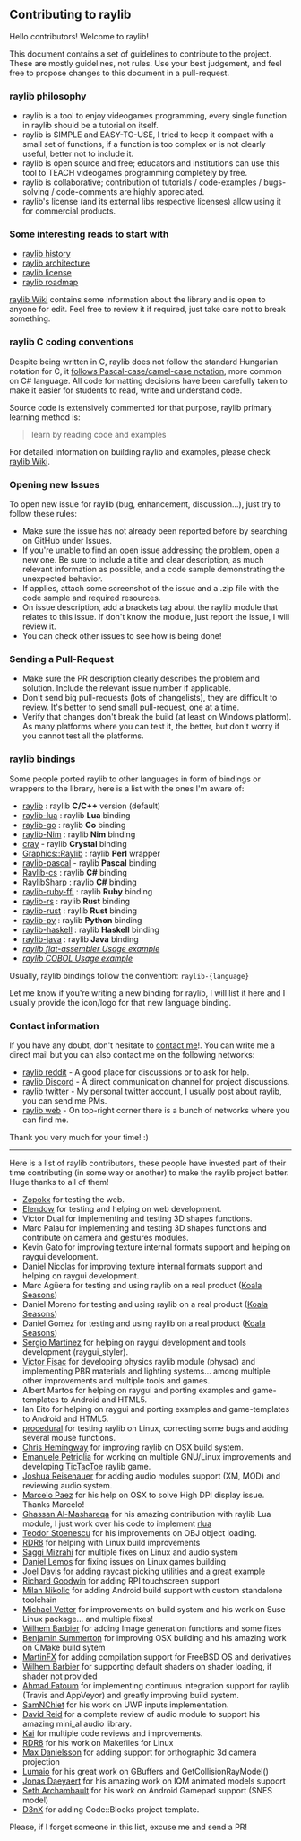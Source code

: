 ## Contributing to raylib

Hello contributors! Welcome to raylib! 

This document contains a set of guidelines to contribute to the project. These are mostly guidelines, not rules. 
Use your best judgement, and feel free to propose changes to this document in a pull-request.

### raylib philosophy

 - raylib is a tool to enjoy videogames programming, every single function in raylib should be a tutorial on itself.
 - raylib is SIMPLE and EASY-TO-USE, I tried to keep it compact with a small set of functions, if a function is too complex or is not clearly useful, better not to include it.
 - raylib is open source and free; educators and institutions can use this tool to TEACH videogames programming completely by free.
 - raylib is collaborative; contribution of tutorials / code-examples / bugs-solving / code-comments are highly appreciated.
 - raylib's license (and its external libs respective licenses) allow using it for commercial products.

### Some interesting reads to start with

 - [raylib history](HISTORY.md)
 - [raylib architecture](https://github.com/raysan5/raylib/wiki/raylib-architecture)
 - [raylib license](LICENSE.md)
 - [raylib roadmap](ROADMAP.md)
 
[raylib Wiki](https://github.com/raysan5/raylib/wiki) contains some information about the library and is open to anyone for edit. 
Feel free to review it if required, just take care not to break something.

### raylib C coding conventions

Despite being written in C, raylib does not follow the standard Hungarian notation for C, 
it [follows Pascal-case/camel-case notation](https://github.com/raysan5/raylib/wiki/raylib-coding-conventions), 
more common on C# language. All code formatting decisions have been carefully taken
to make it easier for students to read, write and understand code. 

Source code is extensively commented for that purpose, raylib primary learning method is:

 > learn by reading code and examples

For detailed information on building raylib and examples, please check [raylib Wiki](https://github.com/raysan5/raylib/wiki).

### Opening new Issues

To open new issue for raylib (bug, enhancement, discussion...), just try to follow these rules:

 - Make sure the issue has not already been reported before by searching on GitHub under Issues.
 - If you're unable to find an open issue addressing the problem, open a new one. Be sure to include a 
 title and clear description, as much relevant information as possible, and a code sample demonstrating the unexpected behavior.
 - If applies, attach some screenshot of the issue and a .zip file with the code sample and required resources.
 - On issue description, add a brackets tag about the raylib module that relates to this issue. 
 If don't know the module, just report the issue, I will review it.
 - You can check other issues to see how is being done!

### Sending a Pull-Request

 - Make sure the PR description clearly describes the problem and solution. Include the relevant issue number if applicable.
 - Don't send big pull-requests (lots of changelists), they are difficult to review. It's better to send small pull-request, one at a time.
 - Verify that changes don't break the build (at least on Windows platform). As many platforms where you can test it, the better, but don't worry
 if you cannot test all the platforms.

### raylib bindings

Some people ported raylib to other languages in form of bindings or wrappers to the library, here is a list with the ones I'm aware of:

 - [raylib](https://github.com/raysan5/raylib) : raylib **C/C++** version (default)
 - [raylib-lua](https://github.com/raysan5/raylib-lua) : raylib **Lua** binding
 - [raylib-go](https://github.com/gen2brain/raylib-go) : raylib **Go** binding
 - [raylib-Nim](https://gitlab.com/define-private-public/raylib-Nim) : raylib **Nim** binding
 - [cray](https://gitlab.com/Zatherz/cray) - raylib **Crystal** binding
 - [Graphics::Raylib](https://metacpan.org/pod/Graphics::Raylib) : raylib **Perl** wrapper
 - [raylib-pascal](https://github.com/drezgames/raylib-pascal) - raylib **Pascal** binding
 - [Raylib-cs](https://github.com/ChrisDill/Raylib-cs) : raylib **C#** binding
 - [RaylibSharp](https://github.com/TheLumaio/RaylibSharp) : raylib **C#** binding
 - [raylib-ruby-ffi](https://github.com/D3nX/raylib-ruby-ffi) : raylib **Ruby** binding
 - [raylib-rs](https://github.com/deltaphc/raylib-rs) : raylib **Rust** binding
 - [raylib-rust](https://github.com/dtcristo/raylib-rust) : raylib **Rust** binding
 - [raylib-py](https://github.com/overdev/raylib-py) : raylib **Python** binding
 - [raylib-haskell](https://github.com/DevJac/raylib-haskell) : raylib **Haskell** binding
 - [raylib-java](https://github.com/XoanaIO/raylib-java) : raylib **Java** binding
 - *[raylib flat-assembler Usage example](http://forum.raylib.com/index.php?p=/discussion/comment/425/#Comment_425)*
 - *[raylib COBOL Usage example](https://github.com/Martinfx/Cobol/tree/master/OpenCobol/Games/raylib)*
 
Usually, raylib bindings follow the convention: `raylib-{language}`

Let me know if you're writing a new binding for raylib, I will list it here and I usually 
provide the icon/logo for that new language binding.

### Contact information

If you have any doubt, don't hesitate to [contact me](mailto:ray@raylib.com)!.
You can write me a direct mail but you can also contact me on the following networks:

 - [raylib reddit](https://www.reddit.com/r/raylib/) - A good place for discussions or to ask for help.
 - [raylib Discord](https://discord.gg/VkzNHUE) - A direct communication channel for project discussions.
 - [raylib twitter](https://twitter.com/raysan5) - My personal twitter account, I usually post about raylib, you can send me PMs.
 - [raylib web](http://www.raylib.com/) - On top-right corner there is a bunch of networks where you can find me.

Thank you very much for your time! :)

----

Here is a list of raylib contributors, these people have invested part of their time 
contributing (in some way or another) to make the raylib project better. Huge thanks to all of them!

 - [Zopokx](https://github.com/Zopokx) for testing the web.
 - [Elendow](http://www.elendow.com) for testing and helping on web development.
 - Victor Dual for implementing and testing 3D shapes functions.
 - Marc Palau for implementing and testing 3D shapes functions and contribute on camera and gestures modules.
 - Kevin Gato for improving texture internal formats support and helping on raygui development. 
 - Daniel Nicolas for improving texture internal formats support and helping on raygui development. 
 - Marc Agüera for testing and using raylib on a real product ([Koala Seasons](http://www.koalaseasons.com))
 - Daniel Moreno for testing and using raylib on a real product ([Koala Seasons](http://www.koalaseasons.com))
 - Daniel Gomez for testing and using raylib on a real product ([Koala Seasons](http://www.koalaseasons.com))
 - [Sergio Martinez](https://github.com/anidealgift) for helping on raygui development and tools development (raygui_styler).
 - [Victor Fisac](https://github.com/victorfisac) for developing physics raylib module (physac) and implementing PBR materials and lighting systems... among multiple other improvements and multiple tools and games. 
 - Albert Martos for helping on raygui and porting examples and game-templates to Android and HTML5.
 - Ian Eito for helping on raygui and porting examples and game-templates to Android and HTML5.
 - [procedural](https://github.com/procedural) for testing raylib on Linux, correcting some bugs and adding several mouse functions.
 - [Chris Hemingway](https://github.com/cHemingway) for improving raylib on OSX build system.
 - [Emanuele Petriglia](https://github.com/LelixSuper) for working on multiple GNU/Linux improvements and developing [TicTacToe](https://github.com/LelixSuper/TicTacToe) raylib game.
 - [Joshua Reisenauer](https://github.com/kd7tck) for adding audio modules support (XM, MOD) and reviewing audio system.
 - [Marcelo Paez](https://github.com/paezao) for his help on OSX to solve High DPI display issue. Thanks Marcelo!
 - [Ghassan Al-Mashareqa](https://github.com/ghassanpl) for his amazing contribution with raylib Lua module, I just work over his code to implement [rlua](https://github.com/raysan5/raylib/blob/master/src/rlua.h)
 - [Teodor Stoenescu](https://github.com/teodor-stoenescu) for his improvements on OBJ object loading.
 - [RDR8](https://github.com/RDR8) for helping with Linux build improvements
 - [Saggi Mizrahi](https://github.com/ficoos) for multiple fixes on Linux and audio system
 - [Daniel Lemos](https://github.com/xspager) for fixing issues on Linux games building
 - [Joel Davis](https://github.com/joeld42) for adding raycast picking utilities and a [great example](https://github.com/raysan5/raylib/blob/master/examples/models/models_mesh_picking.c)
 - [Richard Goodwin](https://github.com/AudioMorphology) for adding RPI touchscreen support
 - [Milan Nikolic](https://github.com/gen2brain) for adding Android build support with custom standalone toolchain
 - [Michael Vetter](https://github.com/jubalh) for improvements on build system and his work on Suse Linux package... and multiple fixes!
 - [Wilhem Barbier](https://github.com/nounoursheureux) for adding Image generation functions and some fixes
 - [Benjamin Summerton](https://github.com/define-private-public) for improving OSX building and his amazing work on CMake build sytem
 - [MartinFX](https://github.com/Martinfx) for adding compilation support for FreeBSD OS and derivatives
 - [Wilhem Barbier](https://github.com/nounoursheureux) for supporting default shaders on shader loading, if shader not provided
 - [Ahmad Fatoum](https://github.com/a3f) for implementing continuus integration support for raylib (Travis and AppVeyor) and greatly improving build system.
 - [SamNChiet](https://github.com/SamNChiet) for his work on UWP inputs implementation.
 - [David Reid](https://github.com/mackron) for a complete review of audio module to support his amazing mini_al audio library.
 - [Kai](https://github.com/questor) for multiple code reviews and improvements.
 - [RDR8](https://github.com/RDR8) for his work on Makefiles for Linux
 - [Max Danielsson](https://github.com/autious) for adding support for orthographic 3d camera projection
 - [Lumaio](https://github.com/TheLumaio) for his great work on GBuffers and GetCollisionRayModel()
 - [Jonas Daeyaert](https://github.com/culacant) for his amazing work on IQM animated models support
 - [Seth Archambault](https://github.com/SethArchambault) for his work on Android Gamepad support (SNES model)
 - [D3nX](https://github.com/D3nX) for adding Code::Blocks project template.
 
Please, if I forget someone in this list, excuse me and send a PR!
